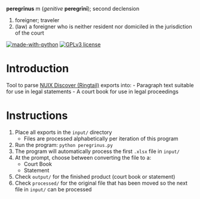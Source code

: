**peregrīnus** m (*genitive* **peregrīnī**); second declension

1. foreigner; traveler
2. (law) a foreigner who is neither resident nor domiciled in the jurisdiction of the court

[![made-with-python](https://img.shields.io/badge/Made%20with-Python-1f425f.svg)](https://www.python.org/) [![GPLv3 license](https://img.shields.io/badge/License-GPLv3-blue.svg)](https://github.com/andre-abadi/peregrinus/blob/master/LICENSE)

# Introduction 

Tool to parse [NUIX Discover (Ringtail)](https://www.ringtail.com/) exports into:
    - Paragraph text suitable for use in legal statements
    - A court book for use in legal proceedings

# Instructions

1. Place all exports in the `input/` directory
    - Files are processed alphabetically per iteration of this program
2. Run the program: `python peregrinus.py`
3. The program will automatically process the first `.xlsx` file in `input/`
4. At the prompt, choose between converting the file to a:
    - Court Book
    - Statement
5. Check `output/` for the finished product (court book or statement)
6. Check `processed/` for the original file that has been moved so the next file in `input/` can be processed

